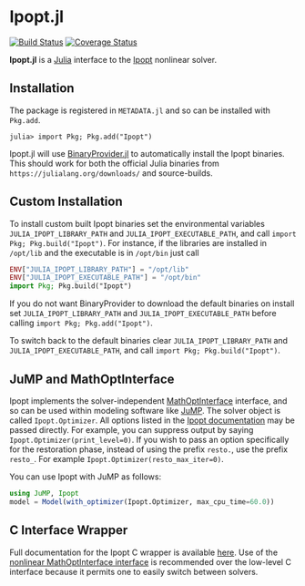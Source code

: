Ipopt.jl
========

[![Build Status](https://travis-ci.org/JuliaOpt/Ipopt.jl.svg?branch=master)](https://travis-ci.org/JuliaOpt/Ipopt.jl)
[![Coverage Status](https://img.shields.io/coveralls/JuliaOpt/Ipopt.jl.svg)](https://coveralls.io/r/JuliaOpt/Ipopt.jl)


**Ipopt.jl** is a [Julia](http://julialang.org/) interface to the [Ipopt](http://www.coin-or.org/Ipopt/documentation/documentation.html) nonlinear solver.

## Installation

The package is registered in `METADATA.jl` and so can be installed with `Pkg.add`.

```
julia> import Pkg; Pkg.add("Ipopt")
```

Ipopt.jl will use [BinaryProvider.jl](https://github.com/JuliaPackaging/BinaryProvider.jl) to automatically install the Ipopt binaries. This should work for both the official Julia binaries from `https://julialang.org/downloads/` and source-builds.

## Custom Installation

To install custom built Ipopt binaries set the environmental variables `JULIA_IPOPT_LIBRARY_PATH` and `JULIA_IPOPT_EXECUTABLE_PATH`, and call `import Pkg; Pkg.build("Ipopt")`. For instance, if the libraries are installed in `/opt/lib` and the executable is in `/opt/bin` just call
```julia
ENV["JULIA_IPOPT_LIBRARY_PATH"] = "/opt/lib"
ENV["JULIA_IPOPT_EXECUTABLE_PATH"] = "/opt/bin"
import Pkg; Pkg.build("Ipopt")
```
If you do not want BinaryProvider to download the default binaries on install set  `JULIA_IPOPT_LIBRARY_PATH` and `JULIA_IPOPT_EXECUTABLE_PATH`  before calling `import Pkg; Pkg.add("Ipopt")`.

To switch back to the default binaries clear `JULIA_IPOPT_LIBRARY_PATH` and `JULIA_IPOPT_EXECUTABLE_PATH`, and call `import Pkg; Pkg.build("Ipopt")`.

JuMP and MathOptInterface
----------------------

Ipopt implements the solver-independent [MathOptInterface](https://github.com/JuliaOpt/MathOptInterface.jl) interface,
and so can be used within modeling software like [JuMP](https://github.com/JuliaOpt/JuMP.jl).
The solver object is called `Ipopt.Optimizer`. All options listed in the [Ipopt documentation](http://www.coin-or.org/Ipopt/documentation/node40.html) may be passed directly. For example, you can suppress output by saying `Ipopt.Optimizer(print_level=0)`. If you wish to pass an option specifically for the restoration phase, instead of using the prefix ``resto.``, use the prefix ``resto_``. For example `Ipopt.Optimizer(resto_max_iter=0)`.

You can use Ipopt with JuMP as follows:
```julia
using JuMP, Ipopt
model = Model(with_optimizer(Ipopt.Optimizer, max_cpu_time=60.0))
```

C Interface Wrapper
-------------------

Full documentation for the Ipopt C wrapper is available [here](http://ipoptjl.readthedocs.org/en/latest/ipopt.html). Use of the [nonlinear MathOptInterface interface](https://github.com/JuliaOpt/MathOptInterface.jl) is recommended over the low-level C interface because it permits one to easily switch between solvers.
